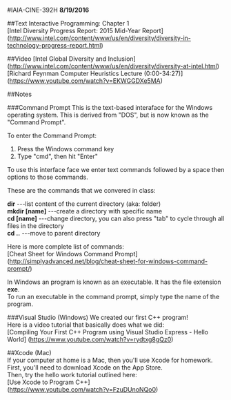 #IAIA-CINE-392H
**8/19/2016**

##Text
Interactive Programming: Chapter 1  
[Intel Diversity Progress Report: 2015 Mid-Year Report]
(http://www.intel.com/content/www/us/en/diversity/diversity-in-technology-progress-report.html)  
  
##Video
[Intel Global Diversity and Inclusion]
(http://www.intel.com/content/www/us/en/diversity/diversity-at-intel.html)  
[Richard Feynman Computer Heuristics Lecture (0:00-34:27)]      
(https://www.youtube.com/watch?v=EKWGGDXe5MA)  

##Notes

###Command Prompt
This is the text-based interaface for the Windows operating system. This is derived from "DOS", but is now known as the "Command Prompt".  

To enter the Command Prompt:  
1. Press the Windows command key   
2. Type "cmd", then hit "Enter"  

To use this interface face we enter text commands followed by a space then options to those commands.  

These are the commands that we convered in class:  

**dir** ---list content of the current directory (aka: folder)  
**mkdir [name]** ---create a directory with specific name  
**cd [name]** ---change directory, you can also press "tab" to cycle through all files in the directory  
**cd ..** ---move to parent directory

Here is more complete list of commands:  
[Cheat Sheet for Windows Command Prompt]
(http://simplyadvanced.net/blog/cheat-sheet-for-windows-command-prompt/)

In Windows an program is known as an executable. It has the file extension **exe**.  
To run an executable in the command prompt, simply type the name of the program.  

###Visual Studio (Windows)
We created our first C++ program!  
Here is a video tutorial that basically does what we did:  
[Compiling Your First C++ Program using Visual Studio Express - Hello World]
(https://www.youtube.com/watch?v=rydtxg8gQz0)

##Xcode (Mac)  
If your computer at home is a Mac, then you'll use Xcode for homework.  
First, you'll need to download Xcode on the App Store.  
Then, try the hello work tutorial outlined here:  
[Use Xcode to Program C++]  
(https://www.youtube.com/watch?v=FzuDUnoNQo0)
